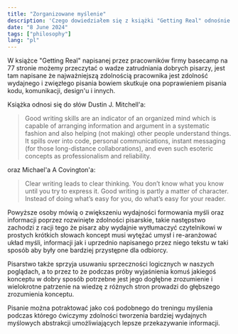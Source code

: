 ```yaml
---
title: "Zorganizowane myślenie"
description: 'Czego dowiedziałem się z książki "Getting Real" odnośnie myślenia.'
date: "8 June 2024"
tags: ["philosophy"]
lang: "pl"
---
```


W książce "Getting Real" napisanej przez pracowników firmy basecamp na 77 stronie możemy przeczytać o wadze zatrudniania dobrych pisarzy, jest tam napisane że najważniejszą zdolnością pracownika jest zdolność wydajnego i zwięzłego pisania bowiem skutkuje ona poprawieniem pisania kodu, komunikacji, design'u i innych.

Książka odnosi się do słów Dustin J. Mitchell'a:

> Good writing skills are an indicator of an organized mind which is capable of arranging
> information and argument in a systematic fashion and also helping (not making) other people
> understand things. It spills over into code, personal communications, instant messaging (for
> those long-distance collaborations), and even such esoteric concepts as professionalism and
> reliability.

oraz Michael'a A Covington'a:

> Clear writing leads to clear thinking. You don’t know what you know until you try to express it.
> Good writing is partly a matter of character. Instead of doing what’s easy for you, do what’s easy
> for your reader.

Powyższe osoby mówią o zwiększeniu wydajności formowania myśli oraz informacji poprzez rozwinięte zdolności pisarskie, takie następstwo zachodzi z racji tego że pisarz aby wydajnie wytłumaczyć czytelnikowi w prostych krótkich słowach koncept musi wytężać umysł i re-aranżować układ myśli, informacji jak i uprzednio napisanego przez niego tekstu w taki sposób aby były one bardziej przystępne dla odbiorcy.

Pisarstwo także sprzyja usuwaniu sprzeczności logicznych w naszych poglądach, a to przez to że podczas próby wyjaśnienia komuś jakiegoś konceptu w dobry sposób potrzebne jest jego dogłębne zrozumienie i wielokrotne patrzenie na wiedzę z różnych stron prowadzi do głębszego zrozumienia konceptu.

Pisanie można potraktować jako coś podobnego do treningu myślenia podczas którego ćwiczymy zdolności tworzenia bardziej wydajnych myślowych abstrakcji umożliwiających lepsze przekazywanie informacji.
